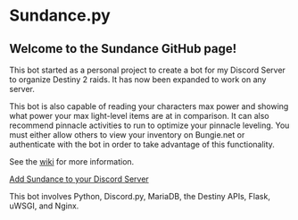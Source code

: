 # Sundance.py

## Welcome to the Sundance GitHub page!
This bot started as a personal project to create a bot for my Discord Server to organize Destiny 2 raids.  It has now been expanded to work on any server.<br>  

This bot is also capable of reading your characters max power and showing what power your max light-level items are at in comparison.  It can also recommend pinnacle activities to run to optimize your pinnacle leveling.  You must either allow others to view your inventory on Bungie.net or authenticate with the bot in order to take advantage of this functionality.

See the [wiki](https://github.com/michaelScarfi/Discord-Bot/wiki) for more information.

[Add Sundance to your Discord Server](https://discord.com/oauth2/authorize?client_id=680531953736220691&permissions=523344&scope=bot)

This bot involves Python, Discord.py, MariaDB, the Destiny APIs, Flask, uWSGI, and Nginx.
